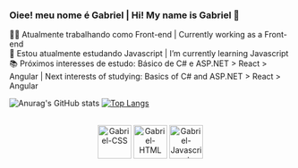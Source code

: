 ### Oiee! meu nome é Gabriel | Hi! My name is Gabriel 👋

👨‍💻 Atualmente trabalhando como Front-end | Currently working as a Front-end </br>
📖 Estou atualmente estudando Javascript | I’m currently learning Javascript </br>
📚 Próximos interesses de estudo: Básico de C# e ASP.NET > React > Angular | Next interests of studying: Basics of C# and ASP.NET > React > Angular </br>

![Anurag's GitHub stats](https://github-readme-stats.vercel.app/api?username=gabrielcceballos&show_icons=true&theme=github_dark)
[![Top Langs](https://github-readme-stats.vercel.app/api/top-langs/?username=gabrielcceballos&show_icons=true&theme=github_dark)](https://github.com/gabrielcceballos/github-readme-stats)</br></br>

<div align="center" style="display: inline_block">
<img align="center" height="60" width="60" src="https://cdn.jsdelivr.net/gh/devicons/devicon/icons/css3/css3-original.svg" alt="Gabriel-CSS"/>
<img align="center" height="60" width="60"  src="https://cdn.jsdelivr.net/gh/devicons/devicon/icons/html5/html5-original.svg" alt="Gabriel-HTML"/>
<img align="center" height="60" width="60" src="https://cdn.jsdelivr.net/gh/devicons/devicon/icons/javascript/javascript-original.svg" alt="Gabriel-Javascript"/>
</div>
